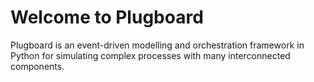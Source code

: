 # Welcome to Plugboard

Plugboard is an event-driven modelling and orchestration framework in Python for simulating complex processes with many interconnected components.
